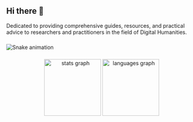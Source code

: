 ## Hi there 👋
<p align="left">Dedicated to providing comprehensive guides, resources, and practical advice to researchers and practitioners in the field of Digital Humanities.</p>

###

<img src="https://raw.githubusercontent.com/dhleitfaden/dhleitfaden/output/snake.svg" alt="Snake animation" />

###

<div align="center">
  <img src="https://github-readme-stats.vercel.app/api?username=dhleitfaden&hide_title=false&hide_rank=false&show_icons=true&include_all_commits=true&count_private=true&disable_animations=false&theme=dracula&locale=en&hide_border=false&order=1" height="150" alt="stats graph"  />
  <img src="https://github-readme-stats.vercel.app/api/top-langs?username=dhleitfaden&locale=en&hide_title=false&layout=compact&card_width=320&langs_count=5&theme=dracula&hide_border=false&order=2" height="150" alt="languages graph"  />
</div>
